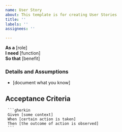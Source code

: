 ```yaml
---
name: User Story
about: This template is for creating User Stories
title: ''
labels: ''
assignees: ''

---
```


**As a** [role]  
**I need** [function]  
**So that** [benefit]  
       
### Details and Assumptions
* [document what you know]
       
## Acceptance Criteria  
       
     ```gherkin
     Given [some context]
     When [certain action is taken]
     Then [the outcome of action is observed]
     ```
